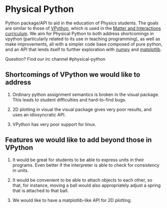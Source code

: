 Physical Python
===============

Python package/API to aid in the education of Physics students.  The
goals are similar to those of [VPython](http://vpython.org), which is
used in the [Matter and Interactions
curriculum](http://matterandinteractions.org).  We aim for Physical
Python to both address shortcomings in vpython (particularly related
to its use in teaching programming), as well as make improvements, all
with a simpler code base composed of pure python, and an API that
lends itself to further exploration with [numpy](http://numpy.org) and
[matplotlib](http://matplotlib.org).

Question? Find our irc channel #physical-python

Shortcomings of VPython we would like to address
------------------------------------------------

1. Ordinary python assignment semantics is broken in the visual
   package.  This leads to student difficulties and hard-to-find
   bugs.

2. 2D plotting in visual the visual package gives very poor results,
   and uses an idiosyncratic API.

3. VPython has very poor support for linux.

Features we would like to add beyond those in VPython
-----------------------------------------------------

1. It would be great for students to be able to express units in their
   programs.  Even better if the interpreter is able to check for
   consistency in units.

2. It would be convenient to be able to attach objects to each other,
   so that, for instance, moving a ball would also appropriately
   adjust a spring that is attached to that ball.

3. We would like to have a matplotlib-like API for 2D plotting.
